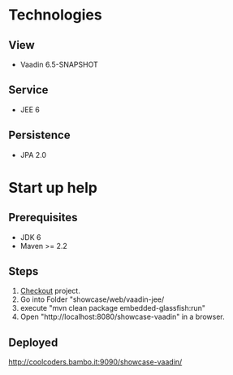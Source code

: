 # Technologies #

## View ##
  * Vaadin 6.5-SNAPSHOT

## Service ##
  * JEE 6

## Persistence ##
  * JPA 2.0

# Start up help #

## Prerequisites ##
  * JDK 6
  * Maven >= 2.2

## Steps ##
  1. [Checkout](http://code.google.com/p/coolcoders-showcase/source/checkout) project.
  1. Go into Folder "showcase/web/vaadin-jee/
  1. execute "mvn clean package embedded-glassfish:run"
  1. Open "http://localhost:8080/showcase-vaadin" in a browser.

## Deployed ##
http://coolcoders.bambo.it:9090/showcase-vaadin/